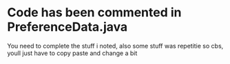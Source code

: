 # Code has been commented in PreferenceData.java

You need to complete the stuff i noted, 
also some stuff was repetitie so cbs, youll just have to copy paste and change a bit
